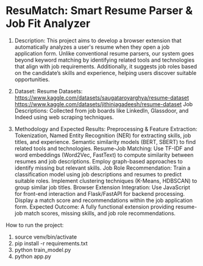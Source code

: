 # ResuMatch: Smart Resume Parser & Job Fit Analyzer

1. Description:
This project aims to develop a browser extension that automatically analyzes a user's resume when they open a job application form. Unlike conventional resume parsers, our system goes beyond keyword matching by identifying related tools and technologies that align with job requirements. Additionally, it suggests job roles based on the candidate’s skills and experience, helping users discover suitable opportunities.

2. Dataset:
Resume Datasets: 
https://www.kaggle.com/datasets/saugataroyarghya/resume-dataset
https://www.kaggle.com/datasets/jithinjagadeesh/resume-dataset
Job Descriptions: Collected from job boards like LinkedIn, Glassdoor, and Indeed using web scraping techniques.

3. Methodology and Expected Results:
Preprocessing & Feature Extraction: Tokenization, Named Entity Recognition (NER) for extracting skills, job titles, and experience. Semantic similarity models (BERT, SBERT) to find related tools and technologies.
Resume-Job Matching: Use TF-IDF and word embeddings (Word2Vec, FastText) to compute similarity between resumes and job descriptions. Employ graph-based approaches to identify missing but relevant skills.
Job Role Recommendation: Train a classification model using job descriptions and resumes to predict suitable roles. Implement clustering techniques (K-Means, HDBSCAN) to group similar job titles.
Browser Extension Integration: Use JavaScript for front-end interaction and Flask/FastAPI for backend processing. Display a match score and recommendations within the job application form.
Expected Outcome: A fully functional extension providing resume-job match scores, missing skills, and job role recommendations.

How to run the project:

1. source venv/bin/activate
2. pip install -r requirements.txt
3. python train_model.py
4. python app.py
